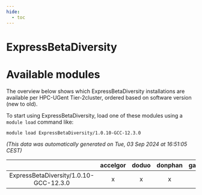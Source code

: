 ```yaml
---
hide:
  - toc
---
```


ExpressBetaDiversity
====================

# Available modules


The overview below shows which ExpressBetaDiversity installations are available per HPC-UGent Tier-2cluster, ordered based on software version (new to old).

To start using ExpressBetaDiversity, load one of these modules using a `module load` command like:

```shell
module load ExpressBetaDiversity/1.0.10-GCC-12.3.0
```

*(This data was automatically generated on Tue, 03 Sep 2024 at 16:51:05 CEST)*  

| |accelgor|doduo|donphan|gallade|joltik|shinx|skitty|
| :---: | :---: | :---: | :---: | :---: | :---: | :---: | :---: |
|ExpressBetaDiversity/1.0.10-GCC-12.3.0|x|x|x|x|x|x|x|
